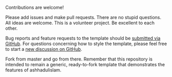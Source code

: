 Contributions are welcome! 

Please add issues and make pull requests. There are no stupid questions. All ideas are welcome. This is a volunteer project. Be excellent to each other.

Bug reports and feature requests to the template  should be [submitted via GitHub](https://github.com/ashhadulislam/ashhadulislam.github.io/issues/new/choose). For questions concerning how to style the template, please feel free to start a [new discussion on GitHub](https://github.com/ashhadulislam/ashhadulislam.github.io/discussions).

Fork from master and go from there. Remember that this repository is intended to remain a generic, ready-to-fork template that demonstrates the features of ashhadulislam.

